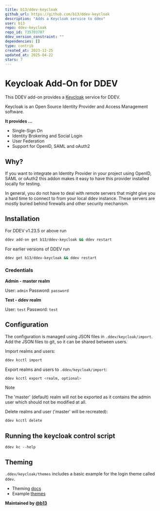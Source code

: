 ```yaml
---
title: b13/ddev-keycloak
github_url: https://github.com/b13/ddev-keycloak
description: "Adds a Keycloak service to ddev"
user: b13
repo: ddev-keycloak
repo_id: 735703787
ddev_version_constraint: ""
dependencies: []
type: contrib
created_at: 2023-12-25
updated_at: 2025-04-22
stars: 7
---
```


# Keycloak Add-On for DDEV

This DDEV add-on provides a [Keycloak](https://www.keycloak.org/) service for DDEV.

Keycloak is an Open Source Identity Provider and Access Management software.

**It provides ...**

* Single-Sign On
* Identity Brokering and Social Login
* User Federation
* Support for OpenID, SAML and oAuth2

## Why?

If you want to integrate an Identity Provider in your project using
OpenID, SAML or oAuth2 this addon makes it easy to have this provider
installed locally for testing.

In general, you do not have to deal with remote servers that might give you
a hard time to connect to from your local ddev instance. These servers are
mostly buried behind firewalls and other security mechanism.

## Installation

For DDEV v1.23.5 or above run

```bash
ddev add-on get b13/ddev-keycloak && ddev restart
```

For earlier versions of DDEV run

```bash
ddev get b13/ddev-keycloak && ddev restart
```

### Credentials

**Admin - master realm**

User: `admin`
Password: `password`

**Test - ddev realm**

User: `test`
Password: `test`

## Configuration

The configuration is managed using JSON files in `.ddev/keycloak/import`.
Add the JSON files to git, so it can be shared between users.

Import realms and users:

```bash
ddev kcctl import
```

Export realms and users to `.ddev/keycloak/import`:

```bash
ddev kcctl export <realm, optional>
```

> [!NOTE]
> The 'master' (default) realm will not be exported as it contains the admin user
> which should not be modified at all.

Delete realms and user ('master' will be recreated):

```bash
ddev kcctl delete
```

## Running the keycloak control script

```
ddev kc --help
```

## Theming

`.ddev/keycloak/themes` includes a basic example for the login theme called `ddev`.

* Theming [docs](https://www.keycloak.org/docs/latest/server_development/index.html#_themes)
* Example [themes](https://github.com/keycloak/keycloak/tree/main/examples/themes/src/main/resources/theme)

**Maintained by [@b13](https://github.com/b13)**
